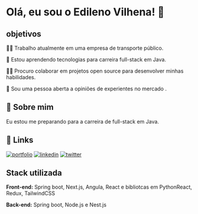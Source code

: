 
# Olá, eu sou o Edileno Vilhena! 👋


## objetivos 
👩‍💻 Trabalho atualmente em uma empresa de transporte público.

🧠 Estou aprendendo tecnologias para carreira full-stack em Java.

👯‍♀️ Procuro colaborar em projetos open source para desenvolver minhas habilidades.

🤔 Sou uma pessoa aberta a opiniões de experientes no mercado  .





## 🚀 Sobre mim
Eu estou me preparando para a carreira de  full-stack em Java.


## 🔗 Links
[![portfolio](https://img.shields.io/badge/my_portfolio-000?style=for-the-badge&logo=ko-fi&logoColor=white)]()
[![linkedin](https://img.shields.io/badge/linkedin-0A66C2?style=for-the-badge&logo=linkedin&logoColor=white)](https://github.com/Lenovs)
[![twitter](https://img.shields.io/badge/twitter-1DA1F2?style=for-the-badge&logo=twitter&logoColor=white)]()


## Stack utilizada

**Front-end:**  Spring boot, Next.js, Angula, React e bibliotcas em PythonReact, Redux, TailwindCSS

**Back-end:**  Spring boot, Node.js e Nest.js

